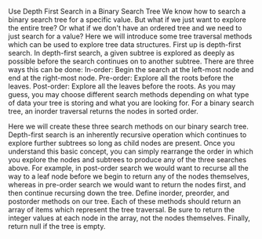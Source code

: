 Use Depth First Search in a Binary Search Tree
We know how to search a binary search tree for a specific value. But what if we just want to explore the entire tree? Or what if we don't have an ordered tree and we need to just search for a value? Here we will introduce some tree traversal methods which can be used to explore tree data structures. First up is depth-first search. In depth-first search, a given subtree is explored as deeply as possible before the search continues on to another subtree. There are three ways this can be done: In-order: Begin the search at the left-most node and end at the right-most node. Pre-order: Explore all the roots before the leaves. Post-order: Explore all the leaves before the roots. As you may guess, you may choose different search methods depending on what type of data your tree is storing and what you are looking for. For a binary search tree, an inorder traversal returns the nodes in sorted order.

Here we will create these three search methods on our binary search tree. Depth-first search is an inherently recursive operation which continues to explore further subtrees so long as child nodes are present. Once you understand this basic concept, you can simply rearrange the order in which you explore the nodes and subtrees to produce any of the three searches above. For example, in post-order search we would want to recurse all the way to a leaf node before we begin to return any of the nodes themselves, whereas in pre-order search we would want to return the nodes first, and then continue recursing down the tree. Define inorder, preorder, and postorder methods on our tree. Each of these methods should return an array of items which represent the tree traversal. Be sure to return the integer values at each node in the array, not the nodes themselves. Finally, return null if the tree is empty.